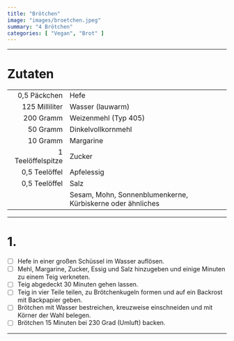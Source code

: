 ```yaml
---
title: "Brötchen"
image: "images/broetchen.jpeg"
summary: "4 Brötchen"
categories: [ "Vegan", "Brot" ]
---
```


---

# Zutaten

|                   |                                                            |
|------------------:|:-----------------------------------------------------------|
|      0,5 Päckchen | Hefe                                                       |
|    125 Milliliter | Wasser (lauwarm)                                           |
|         200 Gramm | Weizenmehl (Typ 405)                                       |
|          50 Gramm | Dinkelvollkornmehl                                         |
|          10 Gramm | Margarine                                                  |
| 1 Teelöffelspitze | Zucker                                                     |
|     0,5 Teelöffel | Apfelessig                                                 |
|     0,5 Teelöffel | Salz                                                       |
|                   | Sesam, Mohn, Sonnenblumenkerne, Kürbiskerne oder ähnliches |

---

# 1.

- [ ] Hefe in einer großen Schüssel im Wasser auflösen.
- [ ] Mehl, Margarine, Zucker, Essig und Salz hinzugeben und einige Minuten zu einem Teig verkneten.
- [ ] Teig abgedeckt 30 Minuten gehen lassen.
- [ ] Teig in vier Teile teilen, zu Brötchenkugeln formen und auf ein Backrost mit Backpapier geben.
- [ ] Brötchen mit Wasser bestreichen, kreuzweise einschneiden und mit Körner der Wahl belegen.
- [ ] Brötchen 15 Minuten bei 230 Grad (Umluft) backen.

---
